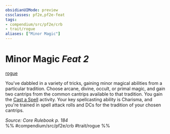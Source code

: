 ```yaml
---
obsidianUIMode: preview
cssclasses: pf2e,pf2e-feat
tags:
- compendium/src/pf2e/crb
- trait/rogue
aliases: ["Minor Magic"]
---
```

# Minor Magic  *Feat 2*  
[rogue](rules/traits/rogue.md "Rogue Class Trait")  


You've dabbled in a variety of tricks, gaining minor magical abilities from a particular tradition. Choose arcane, divine, occult, or primal magic, and gain two cantrips from the common cantrips available to that tradition. You gain the [Cast a Spell](rules/actions/cast-a-spell.md) activity. Your key spellcasting ability is Charisma, and you're trained in spell attack rolls and DCs for the tradition of your chosen cantrips.

*Source: Core Rulebook p. 184*  
%% #compendium/src/pf2e/crb #trait/rogue %%